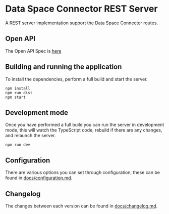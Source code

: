 # Data Space Connector REST Server

A REST server implementation support the Data Space Connector routes.

## Open API

The Open API Spec is [here](./docs/open-api/spec.json)

## Building and running the application

To install the dependencies, perform a full build and start the server.

```shell
npm install
npm run dist
npm start
```

## Development mode

Once you have performed a full build you can run the server in development mode, this will watch the TypeScript code, rebuild if there are any changes, and relaunch the server.

```shell
npm run dev
```

## Configuration

There are various options you can set through configuration, these can be found in [docs/configuration.md](docs/configuration.md).

## Changelog

The changes between each version can be found in [docs/changelog.md](docs/changelog.md).
